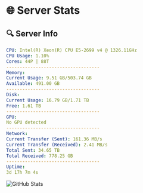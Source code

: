 # 🌐 Server Stats
## 🔍 Server Info
```yaml
CPU: Intel(R) Xeon(R) CPU E5-2699 v4 @ 1326.11GHz
CPU Usage: 1.10%
Cores: 44P | 88T
-----------------------------------
Memory:
Current Usage: 9.51 GB/503.74 GB
Available: 491.00 GB
-----------------------------------
Disk:
Current Usage: 16.79 GB/1.71 TB
Free: 1.61 TB
-----------------------------------
GPU:
No GPU detected
-----------------------------------
Network:
Current Transfer (Sent): 161.36 MB/s
Current Transfer (Received): 2.41 MB/s
Total Sent: 34.65 TB
Total Received: 778.25 GB
-----------------------------------
Uptime:
3d 17h 7m 4s
```
![GitHub Stats](https://img.shields.io/badge/Updated-2025-02-11_15:50:22-blue)